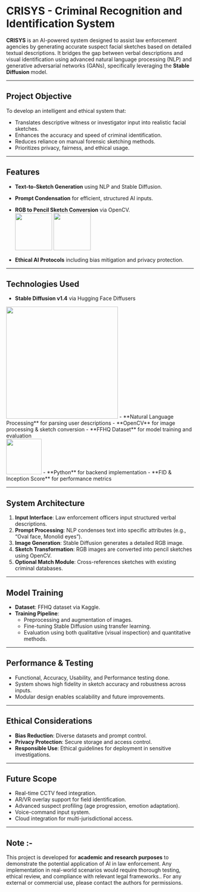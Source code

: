 
# CRISYS - Criminal Recognition and Identification System

**CRISYS** is an AI-powered system designed to assist law enforcement agencies by generating accurate suspect facial sketches based on detailed textual descriptions. It bridges the gap between verbal descriptions and visual identification using advanced natural language processing (NLP) and generative adversarial networks (GANs), specifically leveraging the **Stable Diffusion** model.

---

## Project Objective

To develop an intelligent and ethical system that:
- Translates descriptive witness or investigator input into realistic facial sketches.
- Enhances the accuracy and speed of criminal identification.
- Reduces reliance on manual forensic sketching methods.
- Prioritizes privacy, fairness, and ethical usage.

---

## Features

- **Text-to-Sketch Generation** using NLP and Stable Diffusion.
- **Prompt Condensation** for efficient, structured AI inputs.
- **RGB to Pencil Sketch Conversion** via OpenCV.<br>
  <img src="https://miro.medium.com/v2/resize:fit:1100/format:webp/1*N5UEm-OMwqBoIZntUpW5XQ.png" width="99">&nbsp;<img src="https://miro.medium.com/v2/resize:fit:1100/format:webp/1*6flxiUn7NvNZARo87WCLbQ.png" width="100"/>

- **Ethical AI Protocols** including bias mitigation and privacy protection.

---

## Technologies Used

- **Stable Diffusion v1.4** via Hugging Face Diffusers<br>
<img src="https://raw.githubusercontent.com/CompVis/stable-diffusion/main/assets/stable-samples/txt2img/merged-0005.png" width="300">
- **Natural Language Processing** for parsing user descriptions
- **OpenCV** for image processing & sketch conversion
- **FFHQ Dataset** for model training and evaluation<br>
<img src="https://raw.githubusercontent.com/NVlabs/ffhq-dataset/master/ffhq-teaser.png" width="95">
- **Python** for backend implementation
- **FID & Inception Score** for performance metrics

---

## System Architecture

1. **Input Interface**: Law enforcement officers input structured verbal descriptions.
2. **Prompt Processing**: NLP condenses text into specific attributes (e.g., “Oval face, Monolid eyes”).
3. **Image Generation**: Stable Diffusion generates a detailed RGB image.
4. **Sketch Transformation**: RGB images are converted into pencil sketches using OpenCV.
5. **Optional Match Module**: Cross-references sketches with existing criminal databases.

---

## Model Training

- **Dataset**: FFHQ dataset via Kaggle.
- **Training Pipeline**:
  - Preprocessing and augmentation of images.
  - Fine-tuning Stable Diffusion using transfer learning.
  - Evaluation using both qualitative (visual inspection) and quantitative methods.

---

## Performance & Testing

- Functional, Accuracy, Usability, and Performance testing done.
- System shows high fidelity in sketch accuracy and robustness across inputs.
- Modular design enables scalability and future improvements.

---

## Ethical Considerations

- **Bias Reduction**: Diverse datasets and prompt control.
- **Privacy Protection**: Secure storage and access control.
- **Responsible Use**: Ethical guidelines for deployment in sensitive investigations.

---

## Future Scope

- Real-time CCTV feed integration.
- AR/VR overlay support for field identification.
- Advanced suspect profiling (age progression, emotion adaptation).
- Voice-command input system.
- Cloud integration for multi-jurisdictional access.

---

## Note :-

This project is developed for **academic and research purposes** to demonstrate the potential application of AI in law enforcement. Any implementation in real-world scenarios would require thorough testing, ethical review, and compliance with relevant legal frameworks.. For any external or commercial use, please contact the authors for permissions.


